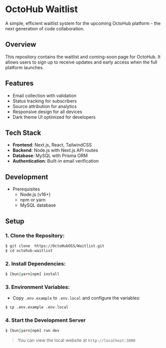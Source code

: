 # OctoHub Waitlist
A simple, efficient waitlist system for the upcoming OctoHub platform - the next generation of code collaboration.

## Overview
This repository contains the waitlist and coming-soon page for OctoHub. It allows users to sign up to receive updates and early access when the full platform launches.

## Features
- Email collection with validation
- Status tracking for subscribers
- Source attribution for analytics
- Responsive design for all devices
- Dark theme UI optimized for developers


## Tech Stack
- **Frontend**: Next.js, React, TailwindCSS
- **Backend**: Node.js with Next.js API routes
- **Database**: MySQL with Prisma ORM
- **Authentication**: Built-in email verification


## Development
- Prerequisites
  - Node.js (v16+)
  - npm or yarn
  - MySQL database

## Setup

### 1. Clone the Repository: 
```bash
$ git clone  https://OctoHubOSS/Waitlist.git
$ cd octohub-waitlist
```

### 2. Install Dependencies:
```bash
$ [bun|yarn|npm] install
```

### 3. Environment Variables:
- Copy `.env.example` to `.env.local` and configure the variables:
```bash
$ cp .env.example .env.local
```

### 4. Start the Development Server
```bash
$ [bun|yarn|npm] run dev
```

> You can view the local website at `http://localhost:3000`